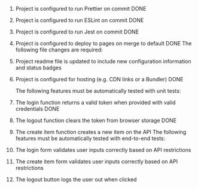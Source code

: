 1. Project is configured to run Prettier on commit DONE
2. Project is configured to run ESLint on commit DONE
3. Project is configured to run Jest on commit DONE
4. Project is configured to deploy to pages on merge to default DONE
   The following file changes are required:
5. Project readme file is updated to include new configuration information and status badges
6. Project is configured for hosting (e.g. CDN links or a Bundler) DONE

   The following features must be automatically tested with unit tests:

7. The login function returns a valid token when provided with valid credentials DONE
8. The logout function clears the token from browser storage DONE
9. The create item function creates a new item on the API
   The following features must be automatically tested with end-to-end tests:
10. The login form validates user inputs correctly based on API restrictions
11. The create item form validates user inputs correctly based on API restrictions
12. The logout button logs the user out when clicked
